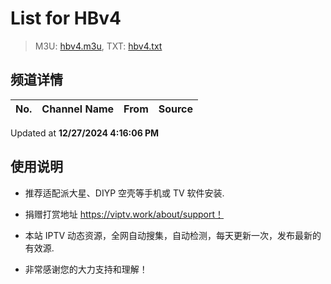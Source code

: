 # List for **HBv4**

> M3U: [hbv4.m3u](./hbv4.m3u ), TXT: [hbv4.txt](./txt/hbv4.txt )

## 频道详情

| No. | Channel Name | From | Source |
| --- | ------------ | ---- | ------ |


Updated at **12/27/2024 4:16:06 PM**

## 使用说明

- 推荐适配派大星、DIYP 空壳等手机或 TV 软件安装.

- 捐赠打赏地址 <https://viptv.work/about/support！>

- 本站 IPTV 动态资源，全网自动搜集，自动检测，每天更新一次，发布最新的有效源.

- 非常感谢您的大力支持和理解！
